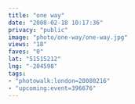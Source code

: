 ```yaml
---
title: "one way"
date: "2008-02-18 10:17:36"
privacy: "public"
image: "photo/one-way/one-way.jpg"
views: "18"
faves: "0"
lat: "51515212"
lng: "-204598"
tags:
- "photowalk:london=20080216"
- "upcoming:event=396676"
---
```



